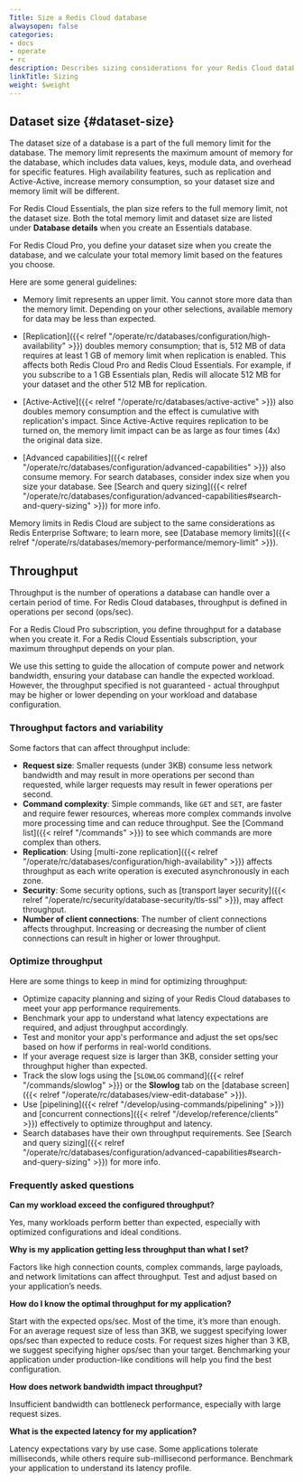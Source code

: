```yaml
---
Title: Size a Redis Cloud database
alwaysopen: false
categories:
- docs
- operate
- rc
description: Describes sizing considerations for your Redis Cloud database, including throughput and dataset size.
linkTitle: Sizing
weight: $weight
---
```


## Dataset size {#dataset-size}

The dataset size of a database is a part of the full memory limit for the database. The memory limit represents the maximum amount of memory for the database, which includes data values, keys, module data, and overhead for specific features.  High availability features, such as replication and Active-Active,  increase memory consumption, so your dataset size and memory limit will be different.

For Redis Cloud Essentials, the plan size refers to the full memory limit, not the dataset size. Both the total memory limit and dataset size are listed under **Database details** when you create an Essentials database.

For Redis Cloud Pro, you define your dataset size when you create the database, and we calculate your total memory limit based on the features you choose. 

Here are some general guidelines:

- Memory limit represents an upper limit.  You cannot store more data than the memory limit.  Depending on your other selections, available memory for data may be less than expected.

- [Replication]({{< relref "/operate/rc/databases/configuration/high-availability" >}}) doubles memory consumption; that is, 512 MB of data requires at least 1 GB of memory limit when replication is enabled. This affects both Redis Cloud Pro and Redis Cloud Essentials. For example, if you subscribe to a 1 GB Essentials plan, Redis will allocate 512 MB for your dataset and the other 512 MB for replication.

- [Active-Active]({{< relref "/operate/rc/databases/active-active" >}}) also doubles memory consumption and the effect is cumulative with replication's impact. Since Active-Active requires replication to be turned on, the memory limit impact can be as large as four times (4x) the original data size.

- [Advanced capabilities]({{< relref "/operate/rc/databases/configuration/advanced-capabilities" >}}) also consume memory. For search databases, consider index size when you size your database. See [Search and query sizing]({{< relref "/operate/rc/databases/configuration/advanced-capabilities#search-and-query-sizing" >}}) for more info.

Memory limits in Redis Cloud are subject to the same considerations as Redis Enterprise Software; to learn more, see [Database memory limits]({{< relref "/operate/rs/databases/memory-performance/memory-limit" >}}).

## Throughput

Throughput is the number of operations a database can handle over a certain period of time. For Redis Cloud databases, throughput is defined in operations per second (ops/sec).

For a Redis Cloud Pro subscription, you define throughput for a database when you create it. For a Redis Cloud Essentials subscription, your maximum throughput depends on your plan. 

We use this setting to guide the allocation of compute power and network bandwidth, ensuring your database can handle the expected workload. However, the throughput specified is not guaranteed - actual throughput may be higher or lower depending on your workload and database configuration.

### Throughput factors and variability

Some factors that can affect throughput include:
- **Request size**: Smaller requests (under 3KB) consume less network bandwidth and may result in more operations per second than requested, while larger requests may result in fewer operations per second.
- **Command complexity**: Simple commands, like `GET` and `SET`, are faster and require fewer resources, whereas more complex commands involve more processing time and can reduce throughput. See the [Command list]({{< relref "/commands" >}}) to see which commands are more complex than others.
- **Replication**: Using [multi-zone replication]({{< relref "/operate/rc/databases/configuration/high-availability" >}}) affects throughput as each write operation is executed asynchronously in each zone.
- **Security**: Some security options, such as [transport layer security]({{< relref "/operate/rc/security/database-security/tls-ssl" >}}), may affect throughput.
- **Number of client connections**: The number of client connections affects throughput. Increasing or decreasing the number of client connections can result in higher or lower throughput.

### Optimize throughput

Here are some things to keep in mind for optimizing throughput:
- Optimize capacity planning and sizing of your Redis Cloud databases to meet your app performance requirements.
- Benchmark your app to understand what latency expectations are required, and adjust throughput accordingly.
- Test and monitor your app's performance and adjust the set ops/sec based on how if performs in real-world conditions.
- If your average request size is larger than 3KB, consider setting your throughput higher than expected. 
- Track the slow logs using the [`SLOWLOG` command]({{< relref "/commands/slowlog" >}}) or the **Slowlog** tab on the [database screen]({{< relref "/operate/rc/databases/view-edit-database" >}}).
- Use [pipelining]({{< relref "/develop/using-commands/pipelining" >}}) and [concurrent connections]({{< relref "/develop/reference/clients" >}}) effectively to optimize throughput and latency.
- Search databases have their own throughput requirements. See [Search and query sizing]({{< relref "/operate/rc/databases/configuration/advanced-capabilities#search-and-query-sizing" >}}) for more info.

### Frequently asked questions

**Can my workload exceed the configured throughput?**

Yes, many workloads perform better than expected, especially with optimized configurations and ideal conditions.

**Why is my application getting less throughput than what I set?**

Factors like high connection counts, complex commands, large payloads, and network limitations can affect throughput. Test and adjust based on your application’s needs. 

**How do I know the optimal throughput for my application?**

Start with the expected ops/sec. Most of the time, it’s more than enough. For an average request size of less than 3KB, we suggest specifying lower ops/sec than expected to reduce costs. For request sizes higher than 3 KB, we suggest specifying higher ops/sec than your target. Benchmarking your application under production-like conditions will help you find the best configuration.

**How does network bandwidth impact throughput?**

Insufficient bandwidth can bottleneck performance, especially with large request sizes.

**What is the expected latency for my application?**

Latency expectations vary by use case. Some applications tolerate milliseconds, while others require sub-millisecond performance. Benchmark your application to understand its latency profile.